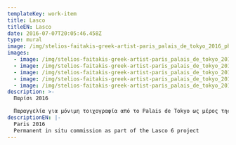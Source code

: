 ```yaml
---
templateKey: work-item
title: Lasco
titleEN: Lasco
date: 2016-07-07T20:05:46.458Z
type: mural
image: /img/stelios-faitakis-greek-artist-paris_palais_de_tokyo_2016_photo-aurelien-mole_part1.jpg
images:
  - image: /img/stelios-faitakis-greek-artist-paris_palais_de_tokyo_2016_photo-aurelien-mole_part2.jpg
  - image: /img/stelios-faitakis-greek-artist-paris_palais_de_tokyo_2016_photo-aurelien-mole_1.jpg
  - image: /img/stelios-faitakis-greek-artist-paris_palais_de_tokyo_2016_photo-aurelien-mole_3.jpg
  - image: /img/stelios-faitakis-greek-artist-paris_palais_de_tokyo_2016_photo-aurelien-mole_4.jpg
  - image: /img/stelios-faitakis-greek-artist-paris_palais_de_tokyo_2016_photo-aurelien-mole_5.jpg
description: >-
  Παρίσι 2016

  Παραγγελία για μόνιμη τοιχογραφία από το Palais de Tokyo ως μέρος της έκθεσης Lasco 6
descriptionEN: |-
  Paris 2016
  Permanent in situ commission as part of the Lasco 6 project
---
```

